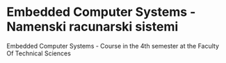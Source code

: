 # Embedded Computer Systems - Namenski racunarski sistemi
Embedded Computer Systems - Course in the 4th semester at the Faculty Of Technical Sciences
